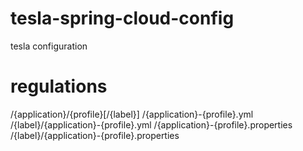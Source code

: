 # tesla-spring-cloud-config
tesla configuration 

# regulations 
/{application}/{profile}[/{label}]
/{application}-{profile}.yml
/{label}/{application}-{profile}.yml
/{application}-{profile}.properties
/{label}/{application}-{profile}.properties  
